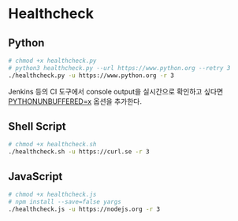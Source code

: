 # Healthcheck

## Python

```sh
# chmod +x healthcheck.py
# python3 healthcheck.py --url https://www.python.org --retry 3
./healthcheck.py -u https://www.python.org -r 3
```

Jenkins 등의 CI 도구에서 console output을 실시간으로 확인하고 싶다면
[PYTHONUNBUFFERED=x](https://docs.python.org/3/using/cmdline.html#envvar-PYTHONUNBUFFERED) 옵션을 추가한다.

## Shell Script

```sh
# chmod +x healthcheck.sh
./healthcheck.sh -u https://curl.se -r 3
```

## JavaScript

```sh
# chmod +x healthcheck.js
# npm install --save=false yargs
./healthcheck.js -u https://nodejs.org -r 3
```

